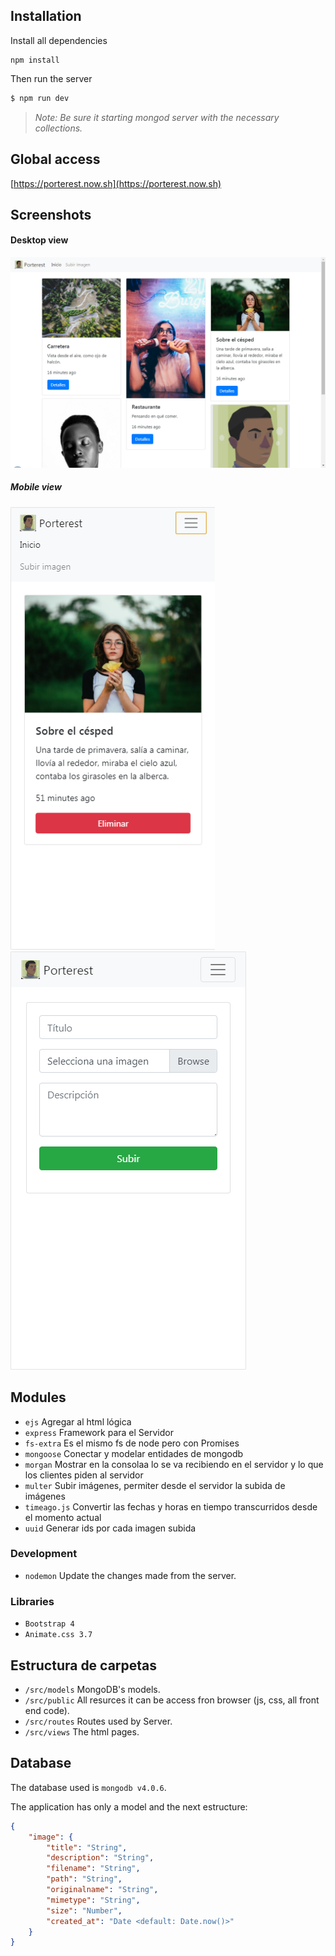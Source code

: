 
## Installation
Install all dependencies
```
npm install
```
Then run the server
```bash
$ npm run dev
```
>_*Note*: Be sure it starting mongod server with the necessary collections._

## Global access

[https://porterest.now.sh](https://porterest.now.sh)

## Screenshots

#### Desktop view
![Desktop home](./src/public/img/statics/screenshot_1.png)

##### Mobile view
![Phone perfil](./src/public/img/statics/screenshot_2.png)
![Phone carga](./src/public/img/statics/screenshot_3.png)

## Modules
* `ejs` Agregar al html lógica
* `express` Framework para el Servidor
* `fs-extra` Es el mismo fs de node pero con Promises
* `mongoose` Conectar y modelar entidades de mongodb
* `morgan` Mostrar en la consolaa lo se va recibiendo en el servidor y lo que los clientes piden al servidor
* `multer` Subir imágenes, permiter desde el servidor la subida de imágenes
* `timeago.js` Convertir las fechas y horas en tiempo transcurridos desde el momento actual
* `uuid` Generar ids por cada imagen subida

### Development
* `nodemon` Update the changes made from the server.

### Libraries
* `Bootstrap 4`
* `Animate.css 3.7`

## Estructura de carpetas
* `/src/models` MongoDB's models.
* `/src/public` All resurces it can be access fron browser (js, css, all front end code).
* `/src/routes` Routes used by Server.
* `/src/views` The html pages.

## Database
The database used is `mongodb v4.0.6`.

The application has only a model and the next estructure:

```json
{
    "image": {
        "title": "String",
        "description": "String",
        "filename": "String",
        "path": "String",
        "originalname": "String",
        "mimetype": "String",
        "size": "Number",
        "created_at": "Date <default: Date.now()>"
    }
}
```
